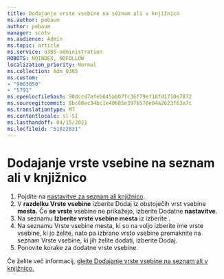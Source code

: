```yaml
---
title: Dodajanje vrste vsebine na seznam ali v knjižnico
ms.author: pebaum
author: pebaum
manager: scotv
ms.audience: Admin
ms.topic: article
ms.service: o365-administration
ROBOTS: NOINDEX, NOFOLLOW
localization_priority: Normal
ms.collection: Adm_O365
ms.custom:
- "9003050"
- "5791"
ms.openlocfilehash: 90dccd7afeb645ab07fc36f79ef18fd1710e7872
ms.sourcegitcommit: 8bc60ec34bc1e40685e3976576e04a2623f63a7c
ms.translationtype: MT
ms.contentlocale: sl-SI
ms.lasthandoff: 04/15/2021
ms.locfileid: "51822831"
---
```

# <a name="add-a-content-type-to-a-list-or-library"></a>Dodajanje vrste vsebine na seznam ali v knjižnico

1. Pojdite na  [nastavitve za seznam ali knjižnico](https://support.microsoft.com/en-us/office/edit-list-settings-in-sharepoint-online-4d35793b-246e-42a3-990c-563a83795b7f).
2. V **razdelku Vrste vsebine** izberite Dodaj iz obstoječih vrst vsebine **mesta.** Če  **se vrste**  vsebine ne prikažejo, izberite Dodatne  **nastavitve**.
3. Na seznamu  **Izberite vrste vsebine mesta**  iz izberite .
4. Na seznamu Vrste vsebine mesta, ki so na voljo izberite ime vrste vsebine, ki jo želite, nato pa izbrano vrsto vsebine premaknite na seznam Vrste vsebine, ki jih želite dodati, izberite Dodaj.
5. Ponovite korake za dodatne vrste vsebine.

Če želite več informacij, [glejte Dodajanje vrste vsebine na seznam ali v knjižnico.](https://support.microsoft.com/en-us/office/add-a-content-type-to-a-list-or-library-917366ae-f7a2-47ad-87a5-9689a1884e60)